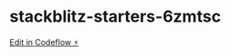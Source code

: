 # stackblitz-starters-6zmtsc

[Edit in Codeflow ⚡️](https://stackblitz.com/~/github.com/IsmailDinar/stackblitz-starters-6zmtsc)